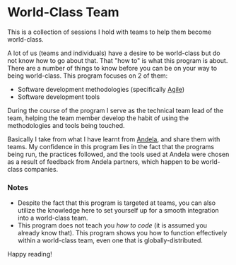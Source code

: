 # World-Class Team

This is a collection of sessions I hold with teams to help them become world-class.

A lot of us (teams and individuals) have a desire to be world-class but do not know how to go about that. 
That "how to" is what this program is about. There are a number of things to know before you can be on
your way to being world-class. This program focuses on 2 of them:  
* Software development methodologies (specifically [Agile](http://agilemanifesto.org/))
* Software development tools

During the course of the program I serve as the technical team lead of the team, helping the team member
develop the habit of using the methodologies and tools being touched.

Basically I take from what I have learnt from [Andela](https://andela.com/), and share them with teams.
My confidence in this program lies in the fact that the programs being run, the practices followed, 
and the tools used at Andela were chosen as a result of feedback from Andela partners, which happen to be
world-class companies.

### Notes
* Despite the fact that this program is targeted at teams, you can also utilize the knowledge here to set
yourself up for a smooth integration into a world-class team.
* This program does not teach you *how to code* (it is assumed you already know that). This program shows
you how to function effectively within a world-class team, even one that is globally-distributed.

Happy reading!